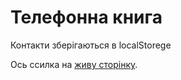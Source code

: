 # Телефонна книга

Контакти зберігаються в localStorege

Ось ссилка на [живу сторінку](https://pavlo-zubovych.github.io/goReact_03_phoneBook/).

